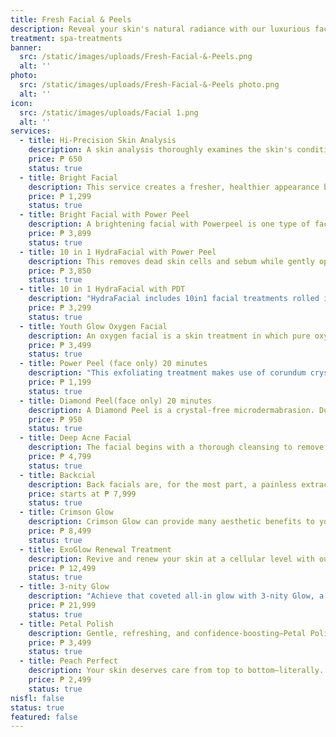 ```yaml
---
title: Fresh Facial & Peels
description: Reveal your skin's natural radiance with our luxurious facial treatments, expertly designed to rejuvenate and enhance your complexion. At Luks Spa and Aesthetics, we blend advanced skincare technology with personalized care to deliver transformative results. Each facial is crafted to address your unique skin needs, from deep cleansing and hydration to age-defying therapies. Our skilled aestheticians use only the finest products, ensuring that every treatment leaves your skin glowing, refreshed, and beautifully revitalized. Experience the ultimate in facial care, and unveil a more luminous you.
treatment: spa-treatments
banner:
  src: /static/images/uploads/Fresh-Facial-&-Peels.png
  alt: ''
photo:
  src: /static/images/uploads/Fresh-Facial-&-Peels photo.png
  alt: ''
icon:
  src: /static/images/uploads/Facial 1.png
  alt: ''
services:
  - title: Hi-Precision Skin Analysis
    description: A skin analysis thoroughly examines the skin's condition, assessing factors such as texture, tone, hydration levels and acne, pigmentation or fine lines. The skin analysis process will include a visual examination by a trained facial aesthetic professional combined with advanced diagnostic tools.
    price: ₱ 650
    status: true
  - title: Bright Facial
    description: This service creates a fresher, healthier appearance by exfoliating dull surface cells, helping to minimize the appearance of dark circles and sun spots. The active ingredients in the products used will help treat and prevent cellular discoloration for an even complexion of all skin tones.
    price: ₱ 1,299
    status: true
  - title: Bright Facial with Power Peel
    description: A brightening facial with Powerpeel is one type of facial specifically designed to lighten and brighten the skin and can be used for conditions such as sun damage, aging, or acne. It can also help achieve a more youthful look by reducing oiliness and improving wrinkles and skin tone.
    price: ₱ 3,899
    status: true
  - title: 10 in 1 HydraFacial with Power Peel
    description: This removes dead skin cells and sebum while gently opening your pores. Some people describe it as having a revolving electric toothbrush gently pressed to your skin. Next, your aesthetician will change the tip of the wand to deliver a gentle chemical peel.
    price: ₱ 3,850
    status: true
  - title: 10 in 1 HydraFacial with PDT
    description: "HydraFacial includes 10in1 facial treatments rolled into one session: cleansing and exfoliating, a gentle chemical peel, vacuum suction extraction, and a hydrating serum. These steps are delivered using a patented HydraFacial device which looks like a large rolling cart with hoses and a wand with detachable heads."
    price: ₱ 3,299
    status: true
  - title: Youth Glow Oxygen Facial
    description: An oxygen facial is a skin treatment in which pure oxygen that is pressurized is applied to the skin to be treated. This helps tackle many skin problems such as wrinkles and fine lines. This treatment is so popular that even A-list celebrities like Madonna are fans of it.
    price: ₱ 3,499
    status: true
  - title: Power Peel (face only) 20 minutes
    description: "This exfoliating treatment makes use of corundum crystals (think: microdermabrasion) to gently slough off dead cells while stimulating the production of new skin cells and collagen. The appearance of acne scars, stretch marks, and fine lines will noticeably diminish."
    price: ₱ 1,199
    status: true
  - title: Diamond Peel(face only) 20 minutes
    description: A Diamond Peel is a crystal-free microdermabrasion. During this procedure, a state-of-the-art diamond tipped hand piece will be used to gently remove the dead cells and debris on the outer layer of your skin, leaving smoother, cleaner, brighter skin.
    price: ₱ 950
    status: true
  - title: Deep Acne Facial
    description: The facial begins with a thorough cleansing to remove dirt and oil. A deep-cleansing mask is then applied to the skin to draw out impurities, such as blackheads and excess oil. After removing the mask, a toner is applied to soothe and hydrate the skin, leaving it refreshed and rejuvenated.
    price: ₱ 4,799
    status: true
  - title: Backcial
    description: Back facials are, for the most part, a painless extraction process. The facial typically begins with a gentle steaming to open pores and lift impurities, followed by a deep cleansing and exfoliation.
    price: starts at ₱ 7,999
    status: true
  - title: Crimson Glow
    description: Crimson Glow can provide many aesthetic benefits to your skin, hence the hype! Crimson Glow involves taking a sample of blood from your body, spinning it in a machine to separate the plasma and the red blood cells, and then micro-needling the plasma back into your face.
    price: ₱ 8,499
    status: true
  - title: ExoGlow Renewal Treatment
    description: Revive and renew your skin at a cellular level with our ExoGlow Renewal Treatment, powered by exosomes—tiny but powerful messengers that stimulate skin repair, regeneration, and collagen production. This advanced treatment targets signs of aging, dullness, and texture irregularities, leaving your skin visibly brighter, firmer, and more youthful with every session.
    price: ₱ 12,499
    status: true
  - title: 3-nity Glow
    description: "Achieve that coveted all-in glow with 3-nity Glow, a powerful trio of facial treatments in one session: deep cleansing facial, microneedling, and CO₂ laser. This all-in-one skin solution targets acne scars, enlarged pores, fine lines, and dullness—designed to renew skin texture, boost collagen, and give you a radiant, smooth finish from the inside out."
    price: ₱ 21,999
    status: true
  - title: Petal Polish
    description: Gentle, refreshing, and confidence-boosting—Petal Polish is an intimate skincare treatment designed to brighten, smooth, and rejuvenate the bikini area. It includes deep cleansing, exfoliation, and calming hydration to help reduce ingrown hairs, even out skin tone, and maintain a polished, healthy glow where it matters most.
    price: ₱ 3,499
    status: true
  - title: Peach Perfect
    description: Your skin deserves care from top to bottom—literally. Peach Perfect is a targeted treatment for the buttocks that includes cleansing, exfoliation, extractions (if needed), and hydration. It helps treat breakouts, dullness, and uneven texture, leaving your peach smooth, clear, and selfie-ready.
    price: ₱ 2,499
    status: true
nisfl: false
status: true
featured: false
---
```


